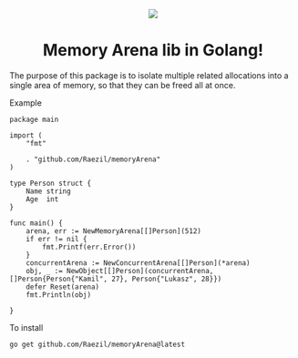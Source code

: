 <p align="center">
  <img src="https://github.com/user-attachments/assets/c7f6f25b-e0ce-4159-be8e-7865c6e63236">
</p>


<h1 align="center">Memory Arena lib in Golang!</h1>
The purpose of this package is to isolate multiple related allocations into a single area of memory, so that they can be freed all at once.



Example
```
package main

import (
	"fmt"

	. "github.com/Raezil/memoryArena"
)

type Person struct {
	Name string
	Age  int
}

func main() {
	arena, err := NewMemoryArena[[]Person](512)
	if err != nil {
		fmt.Printf(err.Error())
	}
	concurrentArena := NewConcurrentArena[[]Person](*arena)
	obj, _ := NewObject[[]Person](concurrentArena, []Person{Person{"Kamil", 27}, Person{"Lukasz", 28}})
	defer Reset(arena)
	fmt.Println(obj)

}
```

To install 
```
go get github.com/Raezil/memoryArena@latest
```
